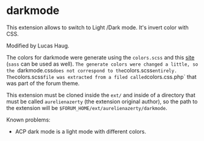# darkmode
This extension allows to switch to Light /Dark mode.
It's invert color with CSS.

Modified by Lucas Haug.

The colors for darkmode were generate using the `colors.scss` and this [site](https://www.cssportal.com/scss-to-css/) (`sass` can be used as well). `The generate colors were changed a little, so the `darkmode.css` does not correspond to the `colors.scss` entirely. The `colors.scss` file was extracted from a filed called `colors.css.php` that was part of the forum theme.

This extension must be cloned inside the `ext/` and inside of a directory that must be called `aurelienazerty` (the extension original author), so the path to the extension will be `$FORUM_HOME/ext/aurelienazerty/darkmode`.

Known problems:
- ACP dark mode is a light mode with different colors.
